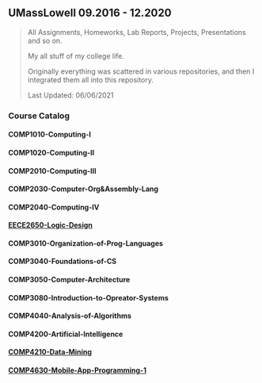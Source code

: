 ## UMassLowell 09.2016 - 12.2020

> All Assignments, Homeworks, Lab Reports, Projects, Presentations and so on.
>
> My all stuff of my college life. 
>
> Originally everything was scattered in various repositories, and then I integrated them all into this repository.
>
> Last Updated: 06/06/2021

### Course Catalog

#### COMP1010-Computing-I

#### COMP1020-Computing-II

#### COMP2010-Computing-III

#### COMP2030-Computer-Org&Assembly-Lang

#### COMP2040-Computing-IV

#### [EECE2650-Logic-Design](https://github.com/ErdunE/UMassLowell-MyCollege/tree/main/EECE2650-Logic-Design)

#### COMP3010-Organization-of-Prog-Languages

#### COMP3040-Foundations-of-CS

#### COMP3050-Computer-Architecture

#### COMP3080-Introduction-to-Opreator-Systems

#### COMP4040-Analysis-of-Algorithms

#### COMP4200-Artificial-Intelligence

#### [COMP4210-Data-Mining](https://github.com/ErdunE/UMassLowell-MyCollege/tree/main/COMP4210-Data-Mining)

#### [COMP4630-Mobile-App-Programming-1](https://github.com/ErdunE/UMassLowell-MyCollege/tree/main/COMP4630-Mobile-App-Programming-1)



